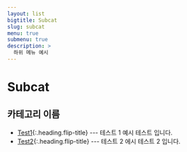```yaml
---
layout: list
bigtitle: Subcat
slug: subcat
menu: true
submenu: true
description: >
  하위 메뉴 예시
---
```


# Subcat

## 카테고리 이름

* [Test1]{:.heading.flip-title} --- 테스트 1  예시 테스트 입니다.
* [Test2]{:.heading.flip-title} --- 테스트 2  에시 테스트 2 입니다.

[Test1]: /test1/
[Test2]: /test2/